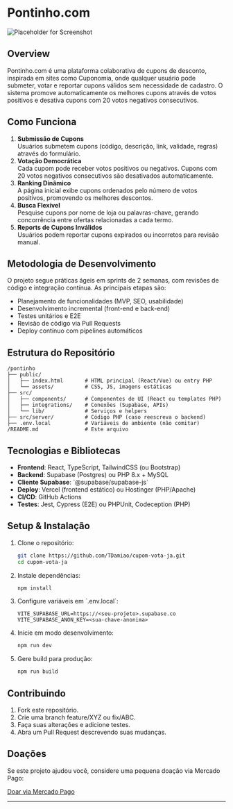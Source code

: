 # Pontinho.com

![Placeholder for Screenshot](path/to/your/screenshot.png)

## Overview

Pontinho.com é uma plataforma colaborativa de cupons de desconto, inspirada em sites como Cuponomia, onde qualquer usuário pode submeter, votar e reportar cupons válidos sem necessidade de cadastro. O sistema promove automaticamente os melhores cupons através de votos positivos e desativa cupons com 20 votos negativos consecutivos.

## Como Funciona

1. **Submissão de Cupons**  
   Usuários submetem cupons (código, descrição, link, validade, regras) através do formulário.  
2. **Votação Democrática**  
   Cada cupom pode receber votos positivos ou negativos. Cupons com 20 votos negativos consecutivos são desativados automaticamente.  
3. **Ranking Dinâmico**  
   A página inicial exibe cupons ordenados pelo número de votos positivos, promovendo os melhores descontos.  
4. **Busca Flexível**  
   Pesquise cupons por nome de loja ou palavras-chave, gerando concorrência entre ofertas relacionadas a cada termo.  
5. **Reports de Cupons Inválidos**  
   Usuários podem reportar cupons expirados ou incorretos para revisão manual.

## Metodologia de Desenvolvimento

O projeto segue práticas ágeis em sprints de 2 semanas, com revisões de código e integração contínua. As principais etapas são:

- Planejamento de funcionalidades (MVP, SEO, usabilidade)  
- Desenvolvimento incremental (front-end e back-end)  
- Testes unitários e E2E  
- Revisão de código via Pull Requests  
- Deploy contínuo com pipelines automáticos  

## Estrutura do Repositório

```
/pontinho
├── public/              
│   ├── index.html       # HTML principal (React/Vue) ou entry PHP
│   └── assets/          # CSS, JS, imagens estáticas
├── src/
│   ├── components/      # Componentes de UI (React ou templates PHP)
│   ├── integrations/    # Conexões (Supabase, APIs)
│   └── lib/             # Serviços e helpers
├── src/server/          # Código PHP (caso reescreva o backend)
├── .env.local           # Variáveis de ambiente (não comitar)
/README.md               # Este arquivo
```

## Tecnologias e Bibliotecas

- **Frontend**: React, TypeScript, TailwindCSS (ou Bootstrap)  
- **Backend**: Supabase (Postgres) ou PHP 8.x + MySQL  
- **Cliente Supabase**: \`@supabase/supabase-js\`  
- **Deploy**: Vercel (frontend estático) ou Hostinger (PHP/Apache)  
- **CI/CD**: GitHub Actions  
- **Testes**: Jest, Cypress (E2E) ou PHPUnit, Codeception (PHP)

## Setup & Instalação

1. Clone o repositório:
   ```bash
   git clone https://github.com/TDamiao/cupom-vota-ja.git
   cd cupom-vota-ja
   ```
2. Instale dependências:
   ```bash
   npm install
   ```
3. Configure variáveis em \`.env.local\`:
   ```dotenv
   VITE_SUPABASE_URL=https://<seu-projeto>.supabase.co
   VITE_SUPABASE_ANON_KEY=<sua-chave-anonima>
   ```
4. Inicie em modo desenvolvimento:
   ```bash
   npm run dev
   ```
5. Gere build para produção:
   ```bash
   npm run build
   ```

## Contribuindo

1. Fork este repositório.  
2. Crie uma branch feature/XYZ ou fix/ABC.  
3. Faça suas alterações e adicione testes.  
4. Abra um Pull Request descrevendo suas mudanças.

## Doações

Se este projeto ajudou você, considere uma pequena doação via Mercado Pago:

[Doar via Mercado Pago](https://link.mercadopago.com.br/pontinhopontocom)

---
